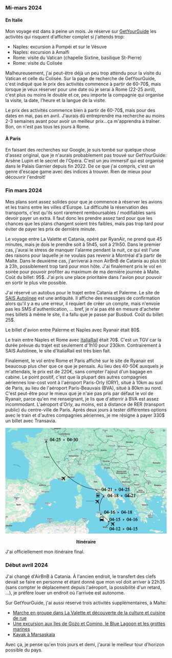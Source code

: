 ### Mi-mars 2024
#### En Italie
Mon voyage est dans à peine un mois. Je réserve sur [GetYourGuide](https://www.getyourguide.com/) les activités qui risquent d'afficher complet si j'attends trop:

- Naples: excursion à Pompéi et sur le Vésuve
- Naples: excursion à Amalfi
- Rome: visite du Vatican (chapelle Sixtine, basilique St-Pierre)
- Rome: visite du Colisée

Malheureusement, j'ai peut-être déjà un peu trop attendu pour la visite du Vatican et celle du Colisée. Sur la page de recherche de GetYourGuide, c'est indiqué que le prix des activités commence à partir de 60-70$, mais lorsque je veux réserver pour une date où je serai à Rome (22-25 avril), c'est plus ou moins le double et ce, peu importe la compagnie qui organise la visite, la date, l'heure et la langue de la visite.

Le prix des activités commence bien à partir de 60-70$, mais pour des dates en mai, pas en avril. J'aurais dû entreprendre ma recherche au moins 2-3 semaines avant pour avoir un meilleur prix...ça m'apprendra à traîner. Bon, on n'est pas tous les jours à Rome.

#### À Paris
En faisant des recherches sur Google, je suis tombé sur quelque chose d'assez original, que je n'aurais probablement pas trouvé sur GetYourGuide: Arsène Lupin et le secret de l'Opéra. C'est un jeu immersif qui est organisé dans le Palais Garnier depuis fin 2022. De ce que j'ai compris, c'est un genre d'escape game avec des indices à trouver. Rien de mieux pour découvrir l'endroit!

### Fin mars 2024
Mes plans sont assez solides pour que je commence à réserver les avions et les trains entre les villes d'Europe. La difficulté la réservation des transports, c'est qu'ils sont rarement remboursables / modifiables sans devoir payer un extra. Il faut donc les prendre assez tard pour que les chances que les plans changent soient très faibles, mais pas trop tard pour éviter de payer les prix de dernière minute.

Le voyage entre La Valette et Catania, opéré par RyanAir, ne prend que 45 minutes, mais je dois le prendre soit à 5h45, soit à 21h50. Dans le premier cas, j'aurai le stress de manquer l'alarme pendant la nuit, ce qui est l'une des raisons pour laquelle je ne voulais pas revenir à Montréal d'à partir de Malte. Dans le deuxième cas, j'arriverai à mon AirBnB de Catania au plus tôt à 23h, possiblement trop tard pour mon hôte. J'ai finalement pris le vol en soirée pour pouvoir profiter au maximum de ma dernière journée à Malte. Coût du billet: 95$. J'ai pris une place prioritaire dans l'avion pour pouvoir en sortir le plus vite possible.

J'ai réservé un autobus pour le trajet entre Catania et Palerme. Le site de [SAIS Autolinee](https://www.saisautolinee.it) est une antiquité. Il affiche des messages de confirmation alors qu'il y a eu une erreur, il requiert de créer un compte, mais n'envoie pas les SMS d'authentication, ... bref, je n'ai pas été en mesure d'acheter mes billets à même le site, il a fallu que je passe par Busbud. Coût du billet: 25$.

Le billet d'avion entre Palerme et Naples avec Ryanair était 80$.

Le train entre Naples et Rome avec [ItaliaRail](https://www.italiarail.com/) était 70$. C'est un TGV car la durée prévue du trajet est seulement d'1h10 pour 230km. Contrairement à SAIS Autolinee, le site d'ItaliaRail est très bien fait.

Finalement, le vol entre Rome et Paris affiché sur le site de Ryanair est beaucoup plus cher que ce que je pensais. Au lieu des 40-50€ auxquels je m'attendais, le prix est de 220€, sans compter l'ajout d'un bagage en cabine. Le point positif, c'est que la plupart des autres compagnies aériennes low-cost vont à l'aéroport Paris-Orly (ORY), situé à 10km au sud de Paris, au lieu de l'aéroport Paris-Beauvais (BVA), situé à 80km au nord. C'est peut-être pour le mieux que je n'aie pas pris par défaut le vol de Ryanair, parce qu'en me renseignant, je lis que d'atterrir à BVA est assez incommodant. L'aéroport d'Orly, au moins, est à distance de RER (transport public) du centre-ville de Paris. Après deux jours à tester différentes options avec le train et d'autres compagnies aériennes, je me résigne à payer 330$ un billet avec Transavia.

![Itinéraire](/assets/2024/04/20240411_europe/itinerary.png)
<p align="center"><b>Itinéraire</b></p>

J'ai officiellement mon itinéraire final.

### Début avril 2024
J'ai changé d'AirBnB à Catania. À l'ancien endroit, le transfert des clefs devait se faire en personne et étant donné que mon vol doit arriver à 22h35 (sans compter le déplacement depuis l'aéroport, la possibilité d'un retard, ...), je préfère louer un endroit où l'arrivée est autonome.

Sur GetYourGuide, j'ai aussi réservé trois activités supplémentaires, à Malte:

- [Marche en groupe dans La Valette et découverte de la culture et cuisine de rue](https://www.getyourguide.com/valletta-l1195/valletta-street-food-and-culture-walking-tour-t403519/)
- [Une excursion aux îles de Gozo et Comino, le Blue Lagoon et les grottes marines](https://www.getyourguide.com/malta-l90/from-malta-gozo-comino-and-blue-lagoon-sightseeing-cruise-t197872/)
- [Kayak à Marsaskala](https://www.getyourguide.com/malta-l90/malta-ultimate-kayak-adventure-t419963/)

Avec ça, je pense qu'en trois jours et demi, j'aurai le meilleur tour d'horizon possible du pays.
